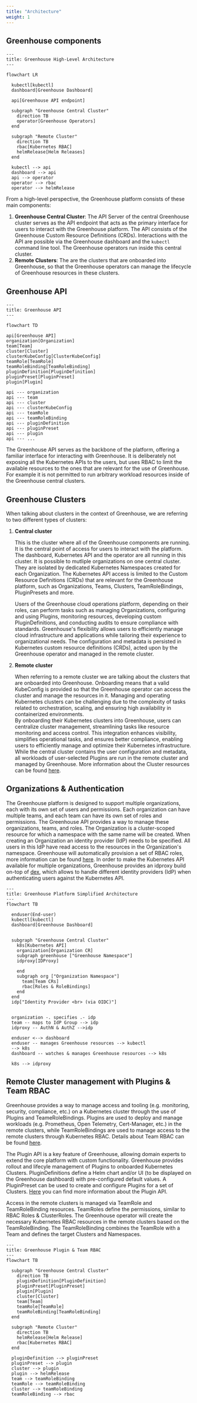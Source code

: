 ```yaml
---
title: "Architecture"
weight: 1
---
```


## Greenhouse components

```mermaid
---
title: Greenhouse High-Level Architecture
---

flowchart LR

  kubectl[kubectl]
  dashboard[Greenhouse Dashboard]

  api[Greenhouse API endpoint]

  subgraph "Greenhouse Central Cluster"
    direction TB
    operator[Greenhouse Operators]
  end

  subgraph "Remote Cluster"
    direction TB
    rbac[Kubernetes RBAC]
    helmRelease[Helm Releases]
  end

  kubectl --> api
  dashboard --> api
  api --> operator
  operator --> rbac
  operator --> helmRelease
```

From a high-level perspective, the Greenhouse platform consists of these main components:

1. **Greenhouse Central Cluster**: The API Server of the central Greenhouse cluster serves as the API endpoint that acts as the primary interface for users to interact with the Greenhouse platform. The API consists of the Greenhouse Custom Resource Definitions (CRDs). Interactions with the API are possible via the Greenhouse dashboard and the `kubectl` command line tool. The Greenhouse operators run inside this central cluster.
2. **Remote Clusters**: The are the clusters that are onboarded into Greenhouse, so that the Greenhouse operators can manage the lifecycle of Greenhouse resources in these clusters.

## Greenhouse API

```mermaid
---
title: Greenhouse API
---

flowchart TD

api[Greenhouse API]
organization[Organization]
team[Team]
cluster[Cluster]
clusterKubeConfig[ClusterKubeConfig]
teamRole[TeamRole]
teamRoleBinding[TeamRoleBinding]
pluginDefinition[PluginDefinition]
pluginPreset[PluginPreset]
plugin[Plugin]

api --- organization
api --- team
api --- cluster
api --- clusterKubeConfig
api --- teamRole
api --- teamRoleBinding
api --- pluginDefinition
api --- pluginPreset
api --- plugin
api --- ...
```

The Greenhouse API serves as the backbone of the platform, offering a familiar interface for interacting with Greenhouse. It is deliberately not exposing all the Kubernetes APIs to the users, but uses RBAC to limit the available resources to the ones that are relevant for the use of Greenhouse. For example it is not permitted to run arbitrary workload resources inside of the Greenhouse central clusters.

## Greenhouse Clusters

When talking about clusters in the context of Greenhouse, we are referring to two different types of clusters:

1) **Central cluster**

    This is the cluster where all of the Greenhouse components are running. It is the central point of access for users to interact with the platform. The dashboard, Kubernetes API and the operator are all running in this cluster. It is possible to mutliple organizations on one central cluster. They are isolated by dedicated Kubernetes Namespaces created for each Organization. The Kubernetes API access is limited to the Custom Resource Definitions (CRDs) that are relevant for the Greenhouse platform, such as Organizations, Teams, Clusters, TeamRoleBindings, PluginPresets and more.

    Users of the Greenhouse cloud operations platform, depending on their roles, can perform tasks such as managing Organizations,
    configuring and using Plugins, monitoring resources, developing custom PluginDefinitions, and conducting audits to ensure compliance with standards.
    Greenhouse's flexibility allows users to efficiently manage cloud infrastructure and applications while tailoring their experience to organizational needs.
    The configuration and metadata is persisted in Kubernetes custom resource definitions (CRDs), acted upon by the Greenhouse operator and managed in the remote cluster.

2) **Remote cluster**

    When referring to a remote cluster we are talking about the clusters that are onboarded into Greenhouse. Onboarding means that a valid KubeConfig is provided so that the Greenhouse operator can access the cluster and manage the resources in it.
    Managing and operating Kubernetes clusters can be challenging due to the complexity of tasks related to orchestration, scaling, and ensuring high availability in containerized environments.  
    By onboarding their Kubernetes clusters into Greenhouse, users can centralize cluster management, streamlining tasks like resource monitoring and access control.
    This integration enhances visibility, simplifies operational tasks, and ensures better compliance, enabling users to efficiently manage and optimize their Kubernetes infrastructure.
    While the central cluster contains the user configuration and metadata, all workloads of user-selected Plugins are run in the remote cluster and managed by Greenhouse.
    More information about the Cluster resources can be found [here](../getting-started/core-concepts/clusters).

## Organizations & Authentication

The Greenhouse platform is designed to support multiple organizations, each with its own set of users and permissions. Each organization can have multiple teams, and each team can have its own set of roles and permissions. The Greenhouse API provides a way to manage these organizations, teams, and roles.
The Organization is a cluster-scoped resource for which a namespace with the same name will be created. When creating an Organization an identity provider (IdP) needs to be specified. All users in this IdP have read access to the resources in the Organization's namespace. Greenhouse will automatically provision a set of RBAC roles, more information can be found [here](../getting-started/core-concepts/organizations).
In order to make the Kubernetes API available for multiple organizations, Greenhouse provides an idproxy build on-top of [dex](https://dexidp.io/), which allows to handle different identity providers (IdP) when authenticating users against the Kubernetes API.

```mermaid
---
title: Greenhouse Platform Simplified Architecture
---
flowchart TB
  
  enduser(End-user)
  kubectl[kubectl]
  dashboard[Greenhouse Dashboard]

  
  subgraph "Greenhouse Central Cluster"
    k8s[Kubernetes API]
    organization[Organization CR]
    subgraph greenhouse ["Greenhouse Namespace"]
    idproxy[IDProxy]

    end
    subgraph org ["Organization Namespace"]
      team[Team CRs]
      rbac[Roles & RoleBindings]
    end
  end
  idp["Identity Provider <br> (via OIDC)"]


  organization -. specifies .- idp
  team -- maps to IdP Group --> idp
  idproxy -- AuthN & AuthZ -->idp

  enduser <--> dashboard
  enduser -- manages Greenhouse resources --> kubectl
  --> k8s
  dashboard -- watches & manages Greenhouse resources --> k8s

  k8s --> idproxy

```

## Remote Cluster management with Plugins & Team RBAC

Greenhouse provides a way to manage access and tooling (e.g. monitoring, security, compliance, etc.) on a Kubernetes cluster through the use of Plugins and TeameRoleBindings. Plugins are used to deploy and manage workloads (e.g. Prometheus, Open Telemetry, Cert-Manager, etc.) in the remote clusters, while TeamRoleBindings are used to manage access to the remote clusters through Kubernetes RBAC. Details about Team RBAC can be found [here](../getting-started/core-concepts/teams).

The Plugin API is a key feature of Greenhouse, allowing domain experts to extend the core platform with custom functionality. Greenhouse provides rollout and lifecyle management of Plugins to onboarded Kubernetes Clusters. PluginDefinitions define a Helm chart and/or UI (to be displayed on the Greenhouse dashboard) with pre-configured default values. A PluginPreset can be used to create and configure Plugins for a set of Clusters. [Here](../getting-started/core-concepts/plugins) you can find more information about the Plugin API.

Access in the remote clusters is managed via TeamRole and TeamRoleBinding resources. TeamRoles define the permissions, similar to RBAC Roles & ClusterRoles. The Greenhouse operator will create the necessary Kubernetes RBAC resources in the remote clusters based on the TeamRoleBinding. The TeamRoleBinding combines the TeamRole with a Team and defines the target Clusters and Namespaces.

```mermaid
---
title: Greenhouse Plugin & Team RBAC
---
flowchart TB

  subgraph "Greenhouse Central Cluster"
    direction TB
    pluginDefinition[PluginDefinition]
    pluginPreset[PluginPreset]
    plugin[Plugin]
    cluster[Cluster]
    team[Team]
    teamRole[TeamRole]
    teamRoleBinding[TeamRoleBinding]
  end

  subgraph "Remote Cluster"
    direction TB
    helmRelease[Helm Release]
    rbac[Kubernetes RBAC]
  end

  pluginDefinition --> pluginPreset
  pluginPreset --> plugin
  cluster --> plugin
  plugin --> helmRelease
  team --> teamRoleBinding
  teamRole --> teamRoleBinding
  cluster --> teamRoleBinding
  teamRoleBinding --> rbac
```
